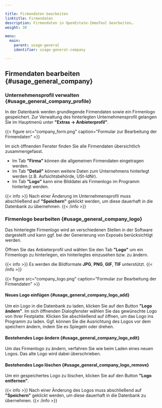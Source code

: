 ```yaml
---

title: Firmendaten bearbeiten
linktitle: Firmendaten
description: Firmendaten in OpenEstate-ImmoTool bearbeiten…
weight: 30

menu:
  main:
    parent: usage-general
    identifier: usage-general-company

---
```


## Firmendaten bearbeiten {#usage_general_company}


### Unternehmensprofil verwalten {#usage_general_company_profile}

In der Datenbank werden grundlegende Firmendaten sowie ein Firmenlogo gespeichert. Zur Verwaltung des hinterlegten Unternehmensprofil gelangen Sie im Hauptmenü unter **"Extras → Anbieterprofil"**.

{{< figure src="company_form.png" caption="Formular zur Bearbeitung der Firmendaten" >}}

Im sich öffnenden Fenster finden Sie alle Firmendaten übersichtlich zusammengefasst.

- Im Tab **"Firma"** können die allgemeinen Firmendaten eingetragen werden.
- Im Tab **"Detail"** können weitere Daten zum Unternehmens hinterlegt werden (z.B. Aufsichtsbehörde, USt-IdNr).
- Im Tab **"Logo"** kann eine Bilddatei als Firmenlogo im Programm hinterlegt werden.

{{< info >}}
Nach einer Änderung im Unternehmensprofil muss abschließend auf **"Speichern"** geklickt werden, um diese dauerhaft in die Datenbank zu übernehmen.
{{< /info >}}


### Firmenlogo bearbeiten {#usage_general_company_logo}

Das hinterlegte Firmenlogo wird an verschiedenen Stellen in der Software dargestellt und kann ggf. bei der Generierung von Exposés berücksichtigt werden.

Öffnen Sie das Anbieterprofil und wählen Sie den Tab **"Logo"** um ein Firmenlogo zu hinterlegen, ein hinterlegtes einzusehen bzw. zu ändern.

{{< info >}}
Es werden die Bildformate **JPG**, **PNG**, **GIF**, **TIF** unterstützt.
{{< /info >}}

{{< figure src="company_logo.png" caption="Formular zur Bearbeitung der Firmendaten" >}}

#### Neues Logo einfügen {#usage_general_company_logo_add}

Um ein Logo in die Datenbank zu laden, klicken Sie auf den Button **"Logo ändern"**. Im sich öffnenden Dialogfenster wählen Sie das gewünschte Logo von Ihrer Festplatte. Klicken Sie abschließend auf öffnen, um das Logo ins Programm zu laden. Ggf. können Sie die Ausrichtung des Logos vor dem speichern ändern, indem Sie es Spiegeln oder drehen.


#### Bestehendes Logo ändern {#usage_general_company_logo_edit}

Um das Firmenlogo zu ändern, verfahren Sie wie beim Laden eines neuen Logos. Das alte Logo wird dabei überschrieben.


#### Bestehendes Logo löschen {#usage_general_company_logo_remove}

Um ein gespeichertes Logo zu löschen, klicken Sie auf den Button **"Logo entfernen"**.

{{< info >}}
Nach einer Änderung des Logos muss abschließend auf **"Speichern"** geklickt werden, um diese dauerhaft in die Datenbank zu übernehmen.
{{< /info >}}
